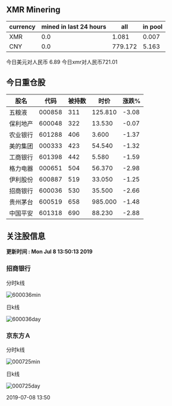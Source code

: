 ## XMR Minering

|currency|mined in last 24 hours|all|in pool|
|---|---|---|---|
|XMR|0.0|1.081|0.007|
|CNY|0.0|779.172|5.163|

今日美元对人民币 6.89	今日xmr对人民币721.01


## 今日重仓股 

|股名|代码|被持数|时价|涨跌%|
|---|---|---|---|---|
|五粮液|000858|311|125.810|-3.08|
|保利地产|600048|322|13.530|-0.07|
|农业银行|601288|406|3.600|-1.37|
|美的集团|000333|423|54.540|-1.32|
|工商银行|601398|442|5.580|-1.59|
|格力电器|000651|504|56.370|-2.98|
|伊利股份|600887|519|33.050|-1.25|
|招商银行|600036|530|35.500|-2.66|
|贵州茅台|600519|658|985.000|-1.48|
|中国平安|601318|690|88.230|-2.88|

## 关注股信息
**更新时间 : Mon Jul  8 13:50:13 2019**
### 招商银行 
分时k线

![600036min](http://image.sinajs.cn/newchart/min/n/sh600036.gif)

日k线

![600036day](http://image.sinajs.cn/newchart/daily/n/sh600036.gif)

### 京东方Ａ 
分时k线

![000725min](http://image.sinajs.cn/newchart/min/n/sz000725.gif)

日k线

![000725day](http://image.sinajs.cn/newchart/daily/n/sz000725.gif)

2019-07-08 13:50